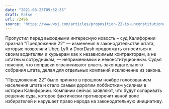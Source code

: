 ```yaml
---
date: "2021-08-23T09:52:35"
draft: False
url: /2496
source: "https://www.wsj.com/articles/proposition-22-is-unconstitutional-california-judge-says-11629512394"
---
```


Пропустил перед выходными интересную новость – суд Калифорнии признал "Предложение 22" — изменения в законодательстве штата, которые позволяли Uber, Lyft и DoorDash продолжать относиться к своим водителям и курьерам как к независимым контракторам, а не штатным сотрудникам, — неприменимым и неконституционным. Судья пояснил, что поправки ограничивают власть законодательного собрания штата, делая для отдельных компаний исключение из закона.

"Предложение 22" было принято в прошлом ноябре голосованием населения штата и стало самым дорогим лоббистким усилием в истории Калифорнии. Компании сейчас заявляют, что будут оспаривать решение суда, которое фактически противоречит явной воле избирателей и нарушает право народа на законодательную инициативу.
